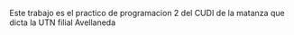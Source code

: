 Este trabajo es el practico de programacion 2 del CUDI de la matanza que dicta la UTN filial Avellaneda
